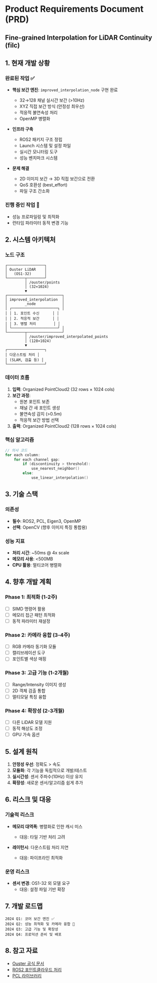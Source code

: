 # Product Requirements Document (PRD)
## Fine-grained Interpolation for LiDAR Continuity (filc)

## 1. 현재 개발 상황

### 완료된 작업 ✅
- **핵심 보간 엔진**: `improved_interpolation_node` 구현 완료
  - 32→128 채널 실시간 보간 (>10Hz)
  - XYZ 직접 보간 방식 (안정성 최우선)
  - 적응적 불연속성 처리
  - OpenMP 병렬화

- **인프라 구축**
  - ROS2 패키지 구조 정립
  - Launch 시스템 및 설정 파일
  - 실시간 모니터링 도구
  - 성능 벤치마크 시스템

- **문제 해결**
  - 2D 이미지 보간 → 3D 직접 보간으로 전환
  - QoS 호환성 (best_effort)
  - 파일 구조 간소화

### 진행 중인 작업 🔄
- 성능 프로파일링 및 최적화
- 런타임 파라미터 동적 변경 기능

## 2. 시스템 아키텍처

### 노드 구조
```
┌─────────────────┐
│ Ouster LiDAR    │
│   (OS1-32)      │
└────────┬────────┘
         │ /ouster/points
         │ (32×1024)
         ▼
┌─────────────────────────┐
│ improved_interpolation  │
│        _node            │
│ ┌─────────────────────┐ │
│ │ 1. 포인트 수신      │ │
│ │ 2. 적응적 보간      │ │
│ │ 3. 병렬 처리        │ │
│ └─────────────────────┘ │
└────────┬────────────────┘
         │ /ouster/improved_interpolated_points
         │ (128×1024)
         ▼
┌─────────────────┐
│ 다운스트림 처리 │
│ (SLAM, 검출 등) │
└─────────────────┘
```

### 데이터 흐름
1. **입력**: Organized PointCloud2 (32 rows × 1024 cols)
2. **보간 과정**:
   - 원본 포인트 보존
   - 채널 간 새 포인트 생성
   - 불연속성 감지 (>0.5m)
   - 적응적 보간 방법 선택
3. **출력**: Organized PointCloud2 (128 rows × 1024 cols)

### 핵심 알고리즘
```cpp
// 의사 코드
for each column:
    for each channel gap:
        if (discontinuity > threshold):
            use_nearest_neighbor()
        else:
            use_linear_interpolation()
```

## 3. 기술 스택

### 의존성
- **필수**: ROS2, PCL, Eigen3, OpenMP
- **선택**: OpenCV (향후 이미지 특징 통합용)

### 성능 지표
- **처리 시간**: ~50ms @ 4x scale
- **메모리 사용**: <500MB
- **CPU 활용**: 멀티코어 병렬화

## 4. 향후 개발 계획

### Phase 1: 최적화 (1-2주)
- [ ] SIMD 명령어 활용
- [ ] 메모리 접근 패턴 최적화
- [ ] 동적 파라미터 재설정

### Phase 2: 카메라 융합 (3-4주)
- [ ] RGB 카메라 동기화 모듈
- [ ] 캘리브레이션 도구
- [ ] 포인트별 색상 매핑

### Phase 3: 고급 기능 (1-2개월)
- [ ] Range/Intensity 이미지 생성
- [ ] 2D 객체 검출 통합
- [ ] 멀티모달 특징 융합

### Phase 4: 확장성 (2-3개월)
- [ ] 다른 LiDAR 모델 지원
- [ ] 동적 해상도 조정
- [ ] GPU 가속 옵션

## 5. 설계 원칙

1. **안정성 우선**: 정확도 > 속도
2. **모듈화**: 각 기능을 독립적으로 개발/테스트
3. **실시간성**: 센서 주파수(10Hz) 이상 유지
4. **확장성**: 새로운 센서/알고리즘 쉽게 추가

## 6. 리스크 및 대응

### 기술적 리스크
- **메모리 대역폭**: 병렬화로 인한 캐시 미스
  - 대응: 타일 기반 처리 고려

- **레이턴시**: 다운스트림 처리 지연
  - 대응: 파이프라인 최적화

### 운영 리스크
- **센서 변경**: OS1-32 외 모델 요구
  - 대응: 설정 파일 기반 확장

## 7. 개발 로드맵

```
2024 Q1: 코어 보간 엔진 ✅
2024 Q2: 성능 최적화 및 카메라 융합 🔄
2024 Q3: 고급 기능 및 확장성
2024 Q4: 프로덕션 준비 및 배포
```

## 8. 참고 자료

- [Ouster 공식 문서](https://static.ouster.dev/sensor-docs/)
- [ROS2 포인트클라우드 처리](https://docs.ros.org/en/humble/Tutorials/Intermediate/PointCloud2-Tutorials.html)
- [PCL 라이브러리](https://pointclouds.org/)